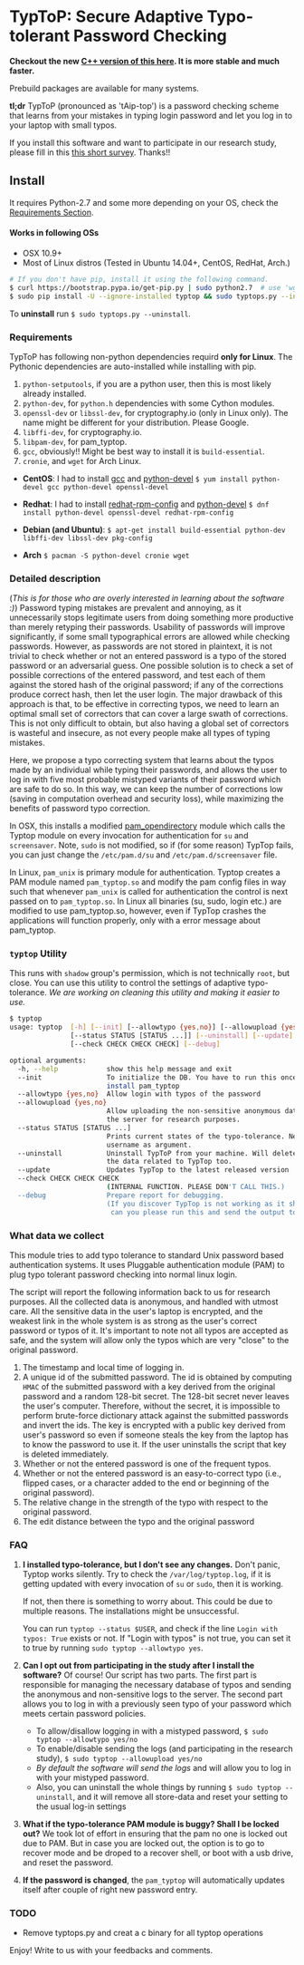 # TypToP: Secure Adaptive __Typo-tolerant Password__ Checking


**Checkout the new [C++ version of this here](https://github.com/rchatterjee/typtopcpp). It is more stable and much faster.** 

Prebuild packages are available for many systems.


**tl;dr** TypToP (pronounced as 'tAip-top') is a password checking scheme that
learns from your mistakes in typing login password and let you log in to your
laptop with small typos.

If you install this software and want to participate in our research study,
please fill in this
[this short survey](https://docs.google.com/forms/d/e/1FAIpQLSfHWAPedMVT7ETaW3qUUaueOg87TaDAllQYIgoqJZ8nWjF88A/viewform). Thanks!!

<!-- *For the purpose of the research study, TypTop might not allow login with typos
until you login successfully 30 times.* -->


## <a name="install"></a>Install
It requires Python-2.7 and some more depending on your OS, check the [Requirements Section](#requirements).
#### Works in following OSs
* OSX 10.9+
* Most of Linux distros (Tested in Ubuntu 14.04+, CentOS, RedHat, Arch.)

```bash
# If you don't have pip, install it using the following command.
$ curl https://bootstrap.pypa.io/get-pip.py | sudo python2.7  # use 'wget -O -' if you don't have 'curl'
$ sudo pip install -U --ignore-installed typtop && sudo typtops.py --init
```
To **uninstall** run `$ sudo typtops.py --uninstall`.

<!-- To checkout the test version: -->
<!-- ```bash -->
<!-- $ sudo -H pip install --ignore-installed -U --extra-index-url https://testpypi.python.org/pypi typtop && sudo typtops.py --init -->
<!-- ``` -->
<!-- Install Homebrew -->
<!-- ```bash -->
<!-- $ ruby -e "$(curl -fsSL https://raw.githubusercontent.com/Homebrew/install/master/install)" -->
<!-- ``` -->
<!-- For those snarky people, who do not want to install pip, can run the following -->
<!-- command. -->
<!-- ```bash -->
<!-- $ git clone https://github.com/rchatterjee/pam-typopw.git -->
<!-- $ cd pam-typopw && sudo python setup.py install -f -->
<!-- ``` -->

<!-- This should setup the PAM configuration files. This will install a
command-line control script called `typtop`,

which can be used to control and monitor the behavior of the adaptive typo
tolerance system. Details of the script is given below. -->

<!-- To **check successful installation**, run `$ su <your username>`. The password
prompt should appear as `pASSWORD:`, instead of `Password`.
-->


### <a name="requirements"></a> Requirements

<!-- Currently this module **only works with Debian Linux distributions**, for -->
<!-- example, -->
<!-- **Ubuntu, Lubuntu, Kubuntu, Debian**, etc. -->

TypToP has following non-python dependencies requird **only for Linux**. The Pythonic dependencies are auto-installed while installing with pip.

1. `python-setputools`, if you are a python user, then this is most likely already installed.
2. `python-dev`, for `python.h` dependencies with some Cython modules.
3. `openssl-dev` or `libssl-dev`, for cryptography.io (only in Linux only). The name might be different for your distribution. Please Google.
4. `libffi-dev`, for cryptography.io.
5. `libpam-dev`, for pam_typtop.
6. `gcc`, obviously!! Might be best way to install it is `build-essential`.
7. `cronie`, and `wget` for Arch Linux.


- **CentOS**:
  I had to install [gcc](https://www.cyberciti.biz/faq/centos-rhel-7-redhat-linux-install-gcc-compiler-development-tools/)
  and [python-devel](http://stackoverflow.com/a/23634734/1792013)
  `$ yum install python-devel gcc python-devel openssl-devel`

- **Redhat**: I had to install [redhat-rpm-config](http://stackoverflow.com/a/34641068/1792013) and
  [python-devel](http://stackoverflow.com/a/23634734/1792013)
  `$ dnf install python-devel openssl-devel redhat-rpm-config`

- **Debian (and Ubuntu)**:
  `$ apt-get install build-essential python-dev libffi-dev libssl-dev pkg-config`

- **Arch**
  `$ pacman -S python-devel cronie wget`

### <a name="details"></a>Detailed description
(*This is for those who are overly interested in learning about the software :)*)
Password typing mistakes are prevalent and annoying, as it unnecessarily stops
legitimate users from doing something more productive than merely retyping their
passwords. Usability of passwords will improve significantly, if some
small typographical errors are allowed while checking passwords. However, as passwords are
not stored in plaintext, it is not trivial to check whether or not an entered
password is a typo of the stored password or an adversarial guess. One possible
solution is to check a set of possible corrections of the entered password, and
test each of them against the stored hash of the original password; if any of
the corrections produce correct hash, then let the user login. The major
drawback of this approach is that, to be effective in correcting typos, we need
to learn an optimal small set of correctors that can cover a large swath of
corrections. This is not only difficult to obtain, but also having a global set
of correctors is wasteful and insecure, as not every people make all types of
typing mistakes.

Here, we propose a typo correcting system that learns about the typos made by an
individual while typing their passwords, and allows the user to log in with five
most probable mistyped variants of their password which are safe to do so. In
this way, we can keep the number of corrections low (saving in computation
overhead and security loss), while maximizing the benefits of password typo correction.


In OSX, this installs a modified
[pam_opendirectory](https://opensource.apple.com/source/pam\_modules/pam_modules-76/pam_opendirectory/pam_opendirectory.c)
module which calls the Typtop module on every invocation for authentication for `su` and `screensaver`.
Note, `sudo` is not modified, so if (for some reason) TypTop fails, you can just change the `/etc/pam.d/su` and
`/etc/pam.d/screensaver` file.

In Linux, `pam_unix` is primary module for authentication. Typtop creates a PAM module named
`pam_typtop.so` and modify the pam config files in way such that
whenever `pam_unix` is called for authentication the control is next passed on to `pam_typtop.so`.
In Linux all binaries (su, sudo, login etc.) are modified to use pam_typtop.so, however, even if TypTop crashes
the applications will function properly, only with a error message about pam_typtop.

<!-- ### Common trouble shooting

After installing `typtop`, if you run `su <username>` and don't see the password
prompt as `pASSWORD:`, then most likely the installation was not
successful. Here are some common fixes that worked for some users.

Run, `$ sudo pip install -U --ignore-installed typtop && sudo typtops.py
--init`. This will ignore any existing installation of the dependencies and
re-install everything.
-->

<!-- We have not seen the following issue in a long while, but mentioning it here for -->
<!-- just in case...  **If you are locked out**, go to -->
<!-- [recovery mode](http://askubuntu.com/a/172346/248067), open root-shell, and -->
<!-- replace the `/etc/pam.d/common-auth` with `/etc/pam.d/common-auth.orig`. You -->
<!-- might need to remount the file-system in write mode via `mount -o remount,rw /`. -->

<!-- ```bash -->
<!-- root> mount -o remount,rw / -->
<!-- root> cp /etc/pam.d/common-auth.orig /etc/pam.d/common-auth -->
<!-- ``` -->

<!-- Also, make sure there is no `@include typo-auth` line in -->
<!-- `/etc/pam.d/common-auth`.  If you cannot get to the root-shell in recovery mode, -->
<!-- as it might require password authentication, you can -->
<!-- [use live-cd of your Linux distribution](http://www.ubuntu.com/download/desktop/try-ubuntu-before-you-install), -->
<!-- and then replace the file `/etc/pam.d/common-auth` with -->
<!-- `/etc/pam.d/common-auth.orig` in the original Linux installation. Shoot us an -->
<!-- email if you face this situation. -->


### `typtop` Utility

This runs with `shadow` group's permission, which is not technically `root`, but close.
You can use this utility to control the settings of adaptive
typo-tolerance.  *We are working on cleaning this utility and making it easier to use.*

```bash
$ typtop
usage: typtop  [-h] [--init] [--allowtypo {yes,no}] [--allowupload {yes,no}]
               [--status STATUS [STATUS ...]] [--uninstall] [--update]
               [--check CHECK CHECK CHECK] [--debug]

optional arguments:
  -h, --help            show this help message and exit
  --init                To initialize the DB. You have to run this once you
                        install pam_typtop
  --allowtypo {yes,no}  Allow login with typos of the password
  --allowupload {yes,no}
                        Allow uploading the non-sensitive anonymous data into
                        the server for research purposes.
  --status STATUS [STATUS ...]
                        Prints current states of the typo-tolerance. Needs a
                        username as argument.
  --uninstall           Uninstall TypToP from your machine. Will delete all
                        the data related to TypTop too.
  --update              Updates TypTop to the latest released version
  --check CHECK CHECK CHECK
                        (INTERNAL FUNCTION. PLEASE DON'T CALL THIS.)
  --debug               Prepare report for debugging.
                        (If you discover TypTop is not working as it should,
                         can you please run this and send the output to me.)
```

### What data we collect

This module tries to add typo tolerance to standard Unix password based
authentication systems. It uses Pluggable authentication module (PAM) to plug
typo tolerant password checking into normal linux login.

The script will report the following information back to us for research
purposes. All the collected data is anonymous, and handled with utmost care. All
the sensitive data in the user's laptop is encrypted, and the weakest link in the whole
system is as strong as the user's correct password or typos of it. It's important to note
not all typos are accepted as safe, and the system will allow only the typos which are very
"close" to the original password.

1. The timestamp and local time of logging in.
2. A unique id of the submitted password. The id is obtained by computing `HMAC`
   of the submitted password with a key derived from the original password and a
   random 128-bit secret. The 128-bit secret never leaves the user's
   computer. Therefore, without the secret, it is impossible to perform
   brute-force dictionary attack against the submitted passwords and invert the
   ids. The key is encrypted with a public key derived from user's password so
   even if someone steals the key from the laptop has to know the password to
   use it. If the user uninstalls the script that key is deleted immediately.
3. Whether or not the entered password is one of the frequent typos.
4. Whether or not the entered password is an easy-to-correct typo (i.e., flipped
   cases, or a character added to the end or beginning of the original
   password).
5. The relative change in the strength of the typo with respect to the original password.
6. The edit distance between the typo and the original password


### FAQ
1. **I installed typo-tolerance, but I don't see any changes.** Don't panic,
   Typtop works silently. Try to check the `/var/log/typtop.log`, if it is
   getting updated with every invocation of `su` or `sudo`, then it is working.

    If not, then there is something to worry about. This could be due to
    multiple reasons. The installations might be unsuccessful.
   <!--Check out the common trouble shooting section above.-->
   You can run `typtop --status $USER`, and check if the line `Login with typos:
   True` exists or not. If "Login with typos" is not true, you can set it to true
   by running `sudo typtop --allowtypo yes`.

2. **Can I opt out from participating in the study after I install the software?**
   Of course!  Our script has two parts. The first part is responsible for
   managing the necessary database of typos and sending the anonymous and
   non-sensitive logs to the server. The second part allows you to log in with a
   previously seen typo of your password which meets certain password policies.
   * To allow/disallow logging in with a mistyped password,
    `$ sudo typtop --allowtypo yes/no`
   * To enable/disable sending the logs (and participating in the research study),
    `$ sudo typtop --allowupload yes/no`
   * *By default the software will send the logs* and will allow you to log in
   with your mistyped password.
   * Also, you can uninstall the whole things by running `$ sudo typtop
   --uninstall`, and it will remove all store-data and reset your setting to the
   usual log-in settings

3. **What if the typo-tolerance PAM module is buggy? Shall I be locked out?** We
   took lot of effort in ensuring that the pam no one is locked out due to PAM.
   But in case you are locked out, the option is to go to recover mode and be
   droped to a recover shell, or boot with a usb drive, and reset the password.
   <!-- No, your PAM should move onto the next correct modules in -->
   <!-- `/etc/pam.d/common-auth`, and in the worst case you will be asked to re-enter -->
   <!-- your password. -->

4. **If the password is changed**, the `pam_typtop` will automatically updates itself after couple of right
   new password entry.


### TODO

* Remove typtops.py and creat a c binary for all typtop operations 

Enjoy!  Write to us with your feedbacks and comments.
